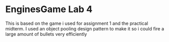 # EnginesGame Lab 4

This is based on the game i used for assignment 1 and the practical midterm. 
I used an object pooling design pattern to make it so i could fire a large amount of bullets very efficiently